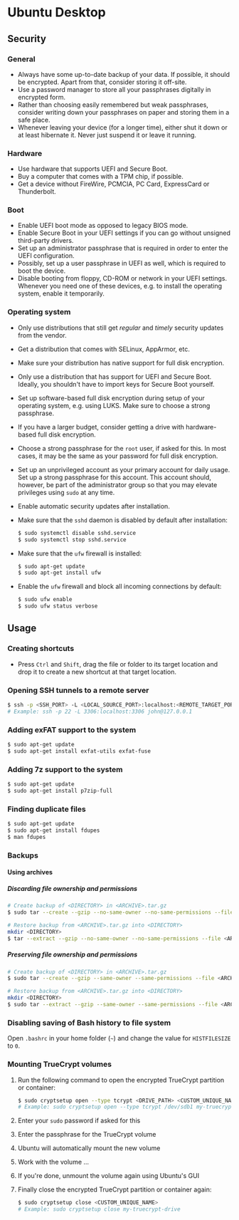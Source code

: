# Ubuntu Desktop

## Security

### General

 * Always have some up-to-date backup of your data. If possible, it should be encrypted. Apart from that, consider storing it off-site.
 * Use a password manager to store all your passphrases digitally in encrypted form.
 * Rather than choosing easily remembered but weak passphrases, consider writing down your passphrases on paper and storing them in a safe place.
 * Whenever leaving your device (for a longer time), either shut it down or at least hibernate it. Never just suspend it or leave it running.

### Hardware

 * Use hardware that supports UEFI and Secure Boot.
 * Buy a computer that comes with a TPM chip, if possible.
 * Get a device without FireWire, PCMCIA, PC Card, ExpressCard or Thunderbolt.

### Boot

 * Enable UEFI boot mode as opposed to legacy BIOS mode.
 * Enable Secure Boot in your UEFI settings if you can go without unsigned third-party drivers.
 * Set up an administrator passphrase that is required in order to enter the UEFI configuration.
 * Possibly, set up a user passphrase in UEFI as well, which is required to boot the device.
 * Disable booting from floppy, CD-ROM or network in your UEFI settings. Whenever you need one of these devices, e.g. to install the operating system, enable it temporarily.

### Operating system

 * Only use distributions that still get *regular* and *timely* security updates from the vendor.
 * Get a distribution that comes with SELinux, AppArmor, etc.
 * Make sure your distribution has native support for full disk encryption.
 * Only use a distribution that has support for UEFI and Secure Boot. Ideally, you shouldn't have to import keys for Secure Boot yourself.
 * Set up software-based full disk encryption during setup of your operating system, e.g. using LUKS. Make sure to choose a strong passphrase.
 * If you have a larger budget, consider getting a drive with hardware-based full disk encryption.
 * Choose a strong passphrase for the `root` user, if asked for this. In most cases, it may be the same as your password for full disk encryption.
 * Set up an unprivileged account as your primary account for daily usage. Set up a strong passphrase for this account. This account should, however, be part of the administrator group so that you may elevate privileges using `sudo` at any time.
 * Enable automatic security updates after installation.
 * Make sure that the `sshd` daemon is disabled by default after installation:

   ```bash
   $ sudo systemctl disable sshd.service
   $ sudo systemctl stop sshd.service
   ```

 * Make sure that the `ufw` firewall is installed:

   ```bash
   $ sudo apt-get update
   $ sudo apt-get install ufw
   ```

 * Enable the `ufw` firewall and block all incoming connections by default:

   ```bash
   $ sudo ufw enable
   $ sudo ufw status verbose
   ```

## Usage

### Creating shortcuts

 * Press `Ctrl` and `Shift`, drag the file or folder to its target location and drop it to create a new shortcut at that target location.

### Opening SSH tunnels to a remote server

```bash
$ ssh -p <SSH_PORT> -L <LOCAL_SOURCE_PORT>:localhost:<REMOTE_TARGET_PORT> user@server
# Example: ssh -p 22 -L 3306:localhost:3306 john@127.0.0.1
```

### Adding exFAT support to the system

```bash
$ sudo apt-get update
$ sudo apt-get install exfat-utils exfat-fuse
```

### Adding 7z support to the system

```bash
$ sudo apt-get update
$ sudo apt-get install p7zip-full
```

### Finding duplicate files

```bash
$ sudo apt-get update
$ sudo apt-get install fdupes
$ man fdupes
```

### Backups

#### Using archives

##### Discarding file ownership and permissions

```bash
# Create backup of <DIRECTORY> in <ARCHIVE>.tar.gz
$ sudo tar --create --gzip --no-same-owner --no-same-permissions --file <ARCHIVE>.tar.gz <DIRECTORY>

# Restore backup from <ARCHIVE>.tar.gz into <DIRECTORY>
mkdir <DIRECTORY>
$ tar --extract --gzip --no-same-owner --no-same-permissions --file <ARCHIVE>.tar.gz -C <DIRECTORY> --strip-components=1
```

##### Preserving file ownership and permissions

```bash
# Create backup of <DIRECTORY> in <ARCHIVE>.tar.gz
$ sudo tar --create --gzip --same-owner --same-permissions --file <ARCHIVE>.tar.gz <DIRECTORY>

# Restore backup from <ARCHIVE>.tar.gz into <DIRECTORY>
mkdir <DIRECTORY>
$ sudo tar --extract --gzip --same-owner --same-permissions --file <ARCHIVE>.tar.gz -C <DIRECTORY> --strip-components=1
```

### Disabling saving of Bash history to file system

Open `.bashrc` in your home folder (`~`) and change the value for `HISTFILESIZE` to `0`.

### Mounting TrueCrypt volumes

 1. Run the following command to open the encrypted TrueCrypt partition or container:

    ```bash
    $ sudo cryptsetup open --type tcrypt <DRIVE_PATH> <CUSTOM_UNIQUE_NAME>
    # Example: sudo cryptsetup open --type tcrypt /dev/sdb1 my-truecrypt-drive
    ```

 1. Enter your `sudo` password if asked for this

 1. Enter the passphrase for the TrueCrypt volume

 1. Ubuntu will automatically mount the new volume

 1. Work with the volume ...

 1. If you're done, unmount the volume again using Ubuntu's GUI

 1. Finally close the encrypted TrueCrypt partition or container again:

    ```bash
    $ sudo cryptsetup close <CUSTOM_UNIQUE_NAME>
    # Example: sudo cryptsetup close my-truecrypt-drive
    ```

